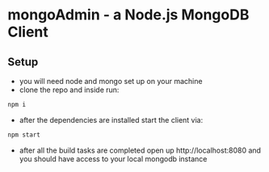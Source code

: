 # mongoAdmin - a Node.js MongoDB Client

## Setup
- you will need node and mongo set up on your machine
- clone the repo and inside run:
```sh
npm i
```
- after the dependencies are installed start the client via:
```sh
npm start
```
- after all the build tasks are completed open up http://localhost:8080
and you should have access to your local mongodb instance
